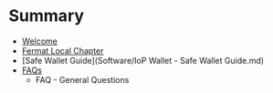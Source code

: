 # Summary

* [Welcome](README.md)
* [Fermat Local Chapter](Chapter/fermat-local-chapter.md)
* [Safe Wallet Guide](Software/IoP Wallet - Safe Wallet Guide.md)
* [FAQs](FAQs/README.md)
   * FAQ - General Questions

